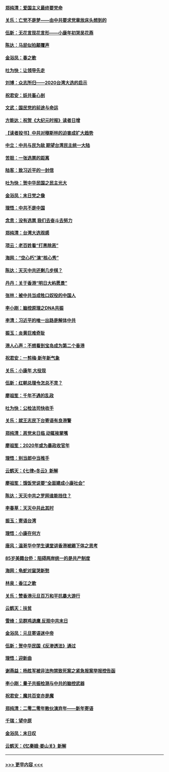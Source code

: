 #### [郑纯清：爱国主义最终要党命](../pages/nsc993/n11802197.md?t=01181911) 
#### [关乐：亡党不是梦——由中共要求党章放床头想到的](../pages/nsc993/n11802156.md?t=01181911) 
#### [伍新：无花言现花言形——小康年初哭吴花燕](../pages/nsc993/n11800044.md?t=01181911) 
#### [陈达：马屁似拍颠覆声](../pages/nsc993/n11800010.md?t=01181911) 
#### [金浴凤：春之歌](../pages/nsc993/n11797687.md?t=01181911) 
#### [吐为快：让领导先走](../pages/nsc993/n11797512.md?t=01181911) 
#### [刘博：众志所归——2020台湾大选的启示](../pages/nsc993/n11796878.md?t=01181911) 
#### [祝君安：妖共畜心剖](../pages/nsc993/n11794273.md?t=01181911) 
#### [文武：国民党的前途与命运](../pages/nsc993/n11794198.md?t=01181911) 
#### [方能达：祝贺《大纪元时报》读者日增](../pages/nsc993/n11793807.md?t=01181911) 
#### [【读者投书】中共对穆斯林的迫害成扩大趋势](../pages/nsc993/n11791371.md?t=01181911) 
#### [中立：中共与民为敌 期望台湾民主统一大陆](../pages/nsc993/n11790392.md?t=01181911) 
#### [苦胆：一张选票的距离](../pages/nsc993/n11788914.md?t=01181911) 
#### [陆客：致习近平的一封信](../pages/nsc993/n11788867.md?t=01181911) 
#### [吐为快：贺中华民国之民主光大](../pages/nsc993/n11788618.md?t=01181911) 
#### [金浴凤：末日党之像](../pages/nsc993/n11787475.md?t=01181911) 
#### [理悟：中共不是中国](../pages/nsc993/n11787463.md?t=01181911) 
#### [念贲：没有选票  我们去奋斗去努力](../pages/nsc993/n11787398.md?t=01181911) 
#### [郑纯清：台湾大选观感](../pages/nsc993/n11786210.md?t=01181911) 
#### [项云：老百姓看“打黑除恶”](../pages/nsc993/n11785398.md?t=01181911) 
#### [海网：“空心朽”演“核心秀”](../pages/nsc993/n11783874.md?t=01181911) 
#### [陈达：天灭中共还剩几步棋？](../pages/nsc993/n11783719.md?t=01181911) 
#### [丹丹：关于香港“明日大屿愿景”](../pages/nsc993/n11783273.md?t=01181911) 
#### [张林：被中共当成牲口奴役的中国人](../pages/nsc993/n11782397.md?t=01181911) 
#### [李小刚：脑控原理之DNA共振](../pages/nsc993/n11780962.md?t=01181911) 
#### [李清：习近平的唯一出路是解体中共](../pages/nsc993/n11780866.md?t=01181911) 
#### [振玉：炎黄巨难奇耻](../pages/nsc993/n11779632.md?t=01181911) 
#### [港人心声：不想看到宝岛成为第二个香港](../pages/nsc993/n11778817.md?t=01181911) 
#### [祝君安：一剪梅‧新年新气象](../pages/nsc993/n11776340.md?t=01181911) 
#### [关乐：小康年 大役现](../pages/nsc993/n11774213.md?t=01181911) 
#### [伍新：红朝总理令怎总不灵？](../pages/nsc993/n11770813.md?t=01181911) 
#### [廖祖笙：千年不遇的乱政](../pages/nsc993/n11770373.md?t=01181911) 
#### [吐为快：公检法司快收手](../pages/nsc993/n11770359.md?t=01181911) 
#### [关乐：就王志民下台寄语有良港警](../pages/nsc993/n11769903.md?t=01181911) 
#### [郑纯清：恶党末日临 动辄挨掌嘴](../pages/nsc993/n11769356.md?t=01181911) 
#### [廖祖笙：2020年或为暴政收官年](../pages/nsc993/n11768216.md?t=01181911) 
#### [理悟：别当郎中当推手](../pages/nsc993/n11768243.md?t=01181911) 
#### [云鹤天：《七律▪冬云》新解](../pages/nsc993/n11768204.md?t=01181911) 
#### [廖祖笙：饿饭党说要“全面建成小康社会”](../pages/nsc993/n11767482.md?t=01181911) 
#### [陈达：天灭中共之罗网谁能挡住？](../pages/nsc993/n11767465.md?t=01181911) 
#### [李春草：天灭中共此其时](../pages/nsc993/n11767452.md?t=01181911) 
#### [振玉：寄语台湾](../pages/nsc993/n11767432.md?t=01181911) 
#### [理悟：小康在何方](../pages/nsc993/n11767394.md?t=01181911) 
#### [唐风：温哥华中学生课堂讲香港被踢下体之思考](../pages/nsc993/n11766848.md?t=01181911) 
#### [85岁美籍台侨：阻碍两岸统一的是共产制度](../pages/nsc993/n11765043.md?t=01181911) 
#### [海网：龟蛇对鼠哭新愁](../pages/nsc993/n11764895.md?t=01181911) 
#### [林泉：香江之歌](../pages/nsc993/n11764415.md?t=01181911) 
#### [关乐：赞香港元旦百万和平抗暴大游行](../pages/nsc993/n11764382.md?t=01181911) 
#### [云鹤天：扶贫](../pages/nsc993/n11764245.md?t=01181911) 
#### [雪绮：见群鸡退鹰  反观中共末日](../pages/nsc993/n11762112.md?t=01181911) 
#### [金浴凤：元旦寄语迷中帝](../pages/nsc993/n11761788.md?t=01181911) 
#### [伍新：贺中华民国《反渗透法》通过](../pages/nsc993/n11761994.md?t=01181911) 
#### [理悟：迎新曲](../pages/nsc993/n11761152.md?t=01181911) 
#### [谢燕益：杨胜军被非法拘禁致死案之紧急报案举报控告函](../pages/nsc993/n11756134.md?t=01181911) 
#### [李小刚：量子共振检测与中共的脑控武器](../pages/nsc993/n11754518.md?t=01181911) 
#### [祝君安：魔共百变亦是魔](../pages/nsc993/n11754469.md?t=01181911) 
#### [郑纯清：二零二零年散伙演弃年——新年寄语](../pages/nsc993/n11754195.md?t=01181911) 
#### [千瑞：望中原](../pages/nsc993/n11754159.md?t=01181911) 
#### [金浴凤：末日叹](../pages/nsc993/n11752359.md?t=01181911) 
#### [云鹤天：《忆秦娥‧娄山关》新解](../pages/nsc993/n11752348.md?t=01181911) 

----
#### [ >>> 更早内容 <<< ](../indexes/nsc993-earlier.md)
